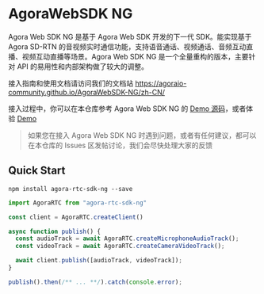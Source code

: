 # AgoraWebSDK NG

Agora Web SDK NG 是基于 Agora Web SDK 开发的下一代 SDK。能实现基于 Agora SD-RTN 的音视频实时通信功能，支持语音通话、视频通话、音频互动直播、视频互动直播等场景。Agora Web SDK NG 是一个全量重构的版本，主要针对 API 的易用性和内部架构做了较大的调整。

接入指南和使用文档请访问我们的文档站 https://agoraio-community.github.io/AgoraWebSDK-NG/zh-CN/

接入过程中，你可以在本仓库参考 Agora Web SDK NG 的 [Demo 源码](./Demo)，或者体验 [Demo](https://agoraio-community.github.io/AgoraWebSDK-NG/demo/)

> 如果您在接入 Agora Web SDK NG 时遇到问题，或者有任何建议，都可以在本仓库的 Issues 区发帖讨论，我们会尽快处理大家的反馈

## Quick Start

```shell
npm install agora-rtc-sdk-ng --save
```

```js
import AgoraRTC from "agora-rtc-sdk-ng"

const client = AgoraRTC.createClient()

async function publish() {
  const audioTrack = await AgoraRTC.createMicrophoneAudioTrack();
  const videoTrack = await AgoraRTC.createCameraVideoTrack();

  await client.publish([audioTrack, videoTrack]);
}

publish().then(/** ... **/).catch(console.error);
```

